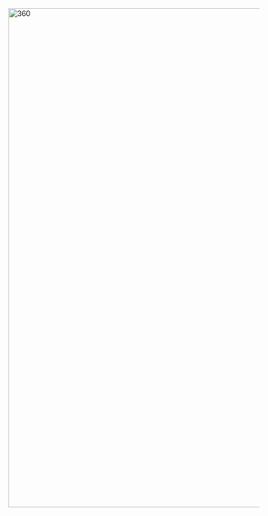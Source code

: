 <img alt="360" src="https://github.com/GraceLL00L/prtflo/blob/7e9677e38918252f7085254a2965806b430814f6/_posts/Panorama_10.1%E8%B4%AB%E6%B0%91%E7%AA%9F_2021-10-01-09-24-48.jpg?raw=true" width="1000">


[jekyll-docs]: http://jekyllrb.com/docs/home
[jekyll-gh]:   https://github.com/jekyll/jekyll
[jekyll-talk]: https://talk.jekyllrb.com/
